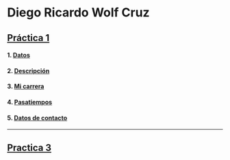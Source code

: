 # **Diego Ricardo Wolf Cruz**

## [Práctica 1](./practica-1.md)
#### 1. [Datos](./practica-1.md#datos-personales)
#### 2. [Descripción](./practica-1.md#quien-soy)
#### 3. [Mi carrera](./practica-1.md#mi-carrera)
#### 4. [Pasatiempos](./practica-1.md#pasatiempos)
#### 5. [Datos de contacto](./practica-1.md#contacto)
---

## [Practica 3](https://github.com/UwUolf/Practica_3)
